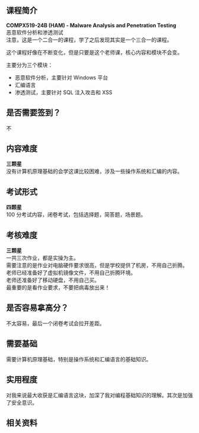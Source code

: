 ## 课程简介

**COMPX519-24B (HAM) - Malware Analysis and Penetration Testing**  
恶意软件分析和渗透测试  
注意，这是一个二合一的课程，学了之后发现其实是一个三合一的课程。

这个课程好像在不断变化，但是只要是这个老师课，核心内容和模块不会变。

主要分为三个模块：
- 恶意软件分析，主要针对 Windows 平台
- 汇编语言
- 渗透测试，主要针对 SQL 注入攻击和 XSS

## 是否需要签到？
不

## 内容难度

**三颗星**  
没有计算机原理基础的会学这课比较困难，涉及一些操作系统和汇编的内容。

## 考试形式

**四颗星**  
100 分考试内容，闭卷考试，包括选择题，简答题，场景题。

## 考核难度

**三颗星**  
一共三次作业，都是实操为主。  
需要注意的是作业对电脑硬件要求很高，但是学校提供了机房，不用自己折腾。  
老师已经准备好了虚拟机镜像文件，不用自己折腾环境。  
老师还准备好了移动硬盘，不用自己买。  
最重要的是看作业要求，不要把病毒放出来！

## 是否容易拿高分？

不太容易，最后一个闭卷考试会拉开差距。

## 需要基础

需要计算机原理基础，特别是操作系统和汇编语言的基础知识。

## 实用程度

对我来说最大收获是汇编语言这块，加深了我对编程基础知识的理解。其次是加强了安全意识。

## 相关资料
